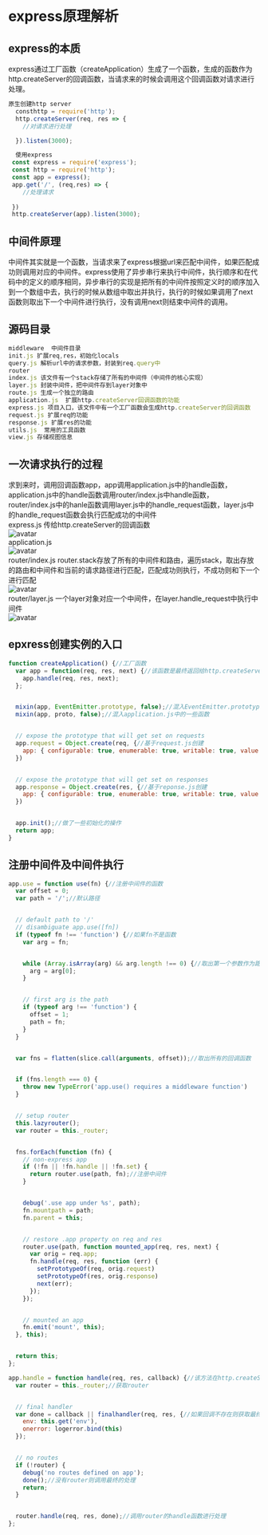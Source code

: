 # express原理解析
## express的本质
express通过工厂函数（createApplication）生成了一个函数，生成的函数作为http.createServer的回调函数，当请求来的时候会调用这个回调函数对请求进行处理。
```javascript
原生创建http server 
  consthttp = require('http');
  http.createServer(req, res => {
    //对请求进行处理

  }).listen(3000);
```
```javascript
  使用express
 const express = require('express');
 const http = require('http');
 const app = express();
 app.get('/', (req,res) => {
    //处理请求
    
 })
 http.createServer(app).listen(3000);
```
## 中间件原理
中间件其实就是一个函数，当请求来了express根据url来匹配中间件，如果匹配成功则调用对应的中间件。express使用了异步串行来执行中间件，执行顺序和在代码中的定义的顺序相同，异步串行的实现是把所有的中间件按照定义时的顺序加入到一个数组中去，执行的时候从数组中取出并执行，执行的时候如果调用了next函数则取出下一个中间件进行执行，没有调用next则结束中间件的调用。
## 源码目录
```javascript
middleware  中间件目录
init.js 扩展req,res，初始化locals
query.js 解析url中的请求参数，封装到req.query中
router 
index.js 该文件有一个stack存储了所有的中间件（中间件的核心实现）
layer.js 封装中间件，把中间件存到layer对象中
route.js 生成一个独立的路由
application.js  扩展http.createServer回调函数的功能
express.js 项目入口，该文件中有一个工厂函数会生成http.createServer的回调函数
request.js 扩展req的功能
response.js 扩展res的功能
utils.js  常用的工具函数
view.js 存储视图信息
```
## 一次请求执行的过程
求到来时，调用回调函数app，app调用application.js中的handle函数，application.js中的handle函数调用router/index.js中handle函数，
router/index.js中的hanle函数调用layer.js中的handle_request函数，layer.js中的handle_request函数会执行匹配成功的中间件</br>
express.js  传给http.createServer的回调函数</br>
![avatar](../../public/img/app-func.png)</br>
application.js</br>
![avatar](../../public/img/hanle-func.png)</br>
router/index.js router.stack存放了所有的中间件和路由，遍历stack，取出存放的路由和中间件和当前的请求路径进行匹配，匹配成功则执行，不成功则和下一个进行匹配</br>
![avatar](../../public/img/proto-handle-func.png)</br>
router/layer.js   一个layer对象对应一个中间件，在layer.handle_request中执行中间件</br>
![avatar](../../public/img/hanle_request.png)</br>
## epxress创建实例的入口
```javascript
function createApplication() {//工厂函数
  var app = function(req, res, next) {//该函数是最终返回给http.createServer的回调函数
    app.handle(req, res, next);
  };


  mixin(app, EventEmitter.prototype, false);//混入EventEmitter.prototype的属性
  mixin(app, proto, false);//混入application.js中的一些函数


  // expose the prototype that will get set on requests
  app.request = Object.create(req, {//基于request.js创建
    app: { configurable: true, enumerable: true, writable: true, value: app }
  })


  // expose the prototype that will get set on responses
  app.response = Object.create(res, {//基于reponse.js创建
    app: { configurable: true, enumerable: true, writable: true, value: app }
  })


  app.init();//做了一些初始化的操作
  return app;
}
```
## 注册中间件及中间件执行
```javascript
app.use = function use(fn) {//注册中间件的函数
  var offset = 0;
  var path = '/';//默认路径


  // default path to '/'
  // disambiguate app.use([fn])
  if (typeof fn !== 'function') {//如果fn不是函数
    var arg = fn;


    while (Array.isArray(arg) && arg.length !== 0) {//取出第一个参数作为路径
      arg = arg[0];
    }


    // first arg is the path
    if (typeof arg !== 'function') {
      offset = 1;
      path = fn;
    }
  }


  var fns = flatten(slice.call(arguments, offset));//取出所有的回调函数


  if (fns.length === 0) {
    throw new TypeError('app.use() requires a middleware function')
  }


  // setup router
  this.lazyrouter();
  var router = this._router;


  fns.forEach(function (fn) {
    // non-express app
    if (!fn || !fn.handle || !fn.set) {
      return router.use(path, fn);//注册中间件
    }


    debug('.use app under %s', path);
    fn.mountpath = path;
    fn.parent = this;


    // restore .app property on req and res
    router.use(path, function mounted_app(req, res, next) {
      var orig = req.app;
      fn.handle(req, res, function (err) {
        setPrototypeOf(req, orig.request)
        setPrototypeOf(res, orig.response)
        next(err);
      });
    });


    // mounted an app
    fn.emit('mount', this);
  }, this);


  return this;
};

app.handle = function handle(req, res, callback) {//该方法在http.createServer中的回调函数中调用
  var router = this._router;//获取router


  // final handler
  var done = callback || finalhandler(req, res, {//如果回调不存在则获取最终的处理
    env: this.get('env'),
    onerror: logerror.bind(this)
  });


  // no routes
  if (!router) {
    debug('no routes defined on app');
    done();//没有router则调用最终的处理
    return;
  }


  router.handle(req, res, done);//调用router的handle函数进行处理
};
```
